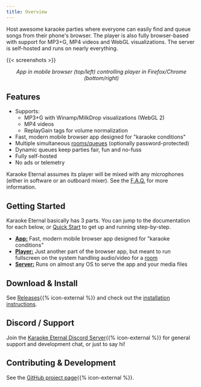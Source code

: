 ```yaml
---
title: Overview
---
```


Host awesome karaoke parties where everyone can easily find and queue songs from their phone's browser. The player is also fully browser-based with support for MP3+G, MP4 videos and WebGL visualizations. The server is self-hosted and runs on nearly everything.

{{< screenshots >}}

<p style="text-align: center;">
  <i>App in mobile browser (top/left) controlling player in Firefox/Chrome (bottom/right)</i>
</p>

## Features

- Supports:
  - MP3+G with Winamp/MilkDrop visualizations (WebGL 2)
  - MP4 videos
  - ReplayGain tags for volume normalization
- Fast, modern mobile browser app designed for "karaoke conditions"
- Multiple simultaneous [rooms/queues](https://www.karaoke-eternal.com/docs/#rooms-admin-only) (optionally password-protected)
- Dynamic queues keep parties fair, fun and no-fuss
- Fully self-hosted
- No ads or telemetry

Karaoke Eternal assumes its player will be mixed with any microphones (either in software or an outboard mixer). See the <a href='{{< ref "faq.md/#whats-the-recommended-audiomicrophone-setup" >}}'>F.A.Q.</a> for more information.

## Getting Started

 Karaoke Eternal basically has 3 parts. You can jump to the documentation for each below, or <a href='{{< ref "docs/index.md/#quick-start" >}}'>Quick Start</a> to get up and running step-by-step.

- **<a href='{{< ref "docs/index.md/#karaoke-eternal-the-app" >}}'>App:</a>** Fast, modern mobile browser app designed for "karaoke conditions"
- **<a href='{{< ref "docs/index.md/#player" >}}'>Player:</a>** Just another part of the browser app, but meant to run fullscreen on the system handling audio/video for a <a href='{{< ref "docs/index.md/#rooms-admin-only" >}}'>room</a>
- **<a href='{{< ref "docs/index.md/#karaoke-eternal-server" >}}'>Server:</a>** Runs on almost any OS to serve the app and your media files

## Download & Install

See <a href="{{% baseurl %}}download">Releases</a>{{% icon-external %}} and check out the <a href='{{< ref "docs/index.md/#karaoke-eternal-server" >}}'>installation instructions</a>.

## Discord / Support

Join the <a href="{{ .Site.BaseURL }}discord" rel="noopener">Karaoke Eternal Discord Server</a>{{% icon-external %}} for general support and development chat, or just to say hi!

## Contributing & Development

See the <a href="{{% baseurl %}}repo">GitHub project page</a>{{% icon-external %}}.
